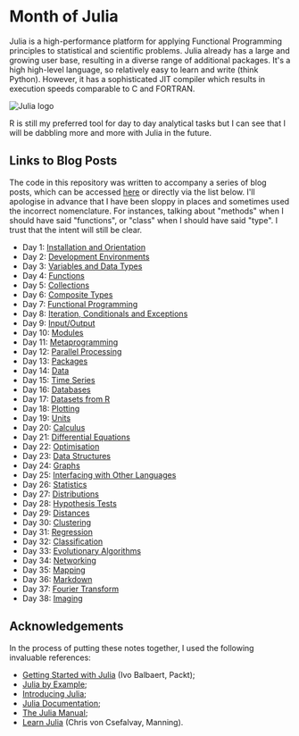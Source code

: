 # Month of Julia

Julia is a high-performance platform for applying Functional Programming principles to statistical and scientific problems. Julia already has a large and growing user base, resulting in a diverse range of additional packages. It's a high high-level language, so relatively easy to learn and write (think Python). However, it has a sophisticated JIT compiler which results in execution speeds comparable to C and FORTRAN.

![Julia logo](http://www.exegetic.biz/blog/wp-content/uploads/2015/08/Julia-Logo.png "Julia!")

R is still my preferred tool for day to day analytical tasks but I can see that I will be dabbling more and more with Julia in the future.

## Links to Blog Posts

The code in this repository was written to accompany a series of blog posts, which can be accessed [here](http://www.exegetic.biz/blog/tag/monthofjulia/) or directly via the list below.
I'll apologise in advance that I have been sloppy in places and sometimes used the incorrect nomenclature. For
instances, talking about "methods" when I should have said "functions", or "class" when I should have said "type".
I trust that the intent will still be clear.

- Day 1: [Installation and Orientation](http://wp.me/p3pzmk-td "Getting Julia installed and running.")
- Day 2: [Development Environments](http://wp.me/p3pzmk-tv "Environments for working on Julia code.")
- Day 3: [Variables and Data Types](http://wp.me/p3pzmk-u1 "Integers, strings, etc.")
- Day 4: [Functions](http://wp.me/p3pzmk-tB "Creating structure with functions.")
- Day 5: [Collections](http://wp.me/p3pzmk-vk "Groups of things.")
- Day 6: [Composite Types](http://wp.me/p3pzmk-vv "Build your own funky types.")
- Day 7: [Functional Programming](http://wp.me/p3pzmk-wG "Functions on functions.")
- Day 8: [Iteration, Conditionals and Exceptions](http://wp.me/p3pzmk-u8 "Repetition, choices and breaking stuff.")
- Day 9: [Input/Output](http://wp.me/p3pzmk-xf "Reading and writing.")
- Day 10: [Modules](http://wp.me/p3pzmk-xp "Keeping things modular.")
- Day 11: [Metaprogramming](http://wp.me/p3pzmk-xD "Code making more code.")
- Day 12: [Parallel Processing](http://wp.me/p3pzmk-xG "Doing many things at once.")
- Day 13: [Packages](http://wp.me/p3pzmk-tr "Expanding Julia with add on packages.")
- Day 14: [Data](http://wp.me/p3pzmk-xK "Grist for your analyses.")
- Day 15: [Time Series](http://wp.me/p3pzmk-xT "Data gathered over time.")
- Day 16: [Databases](http://wp.me/p3pzmk-z9 "Querying a DB.")
- Day 17: [Datasets from R](http://wp.me/p3pzmk-zu "A cornucopia of data courtesy of R.")
- Day 18: [Plotting](http://wp.me/p3pzmk-tE "Pictures from formulae and data.")
- Day 19: [Units](http://wp.me/p3pzmk-zx "Measurements: quantities and units.")
- Day 20: [Calculus](http://wp.me/p3pzmk-yh "Integrating and Differentiating like a Boss!")
- Day 21: [Differential Equations](http://wp.me/p3pzmk-AJ "Springs and pendulums.")
- Day 22: [Optimisation](http://wp.me/p3pzmk-z3 "Locating peaks and troughs.")
- Day 23: [Data Structures](http://wp.me/p3pzmk-zA "Queues and Counters.")
- Day 24: [Graphs](http://wp.me/p3pzmk-zp "Nodes and Edges.")
- Day 25: [Interfacing with Other Languages](http://wp.me/p3pzmk-z4 "FORTRAN, C, Python etc.")
- Day 26: [Statistics](http://wp.me/p3pzmk-z5 "Mean, Variance etc.")
- Day 27: [Distributions](http://wp.me/p3pzmk-yk "Generating samples from Distributions of any sort.")
- Day 28: [Hypothesis Tests](http://wp.me/p3pzmk-zL "p-Values and Confidence Intervals.")
- Day 29: [Distances](http://wp.me/p3pzmk-Dy "Euclidean, Manhattan, Cosine: different ways to calculate distances.")
- Day 30: [Clustering](http://wp.me/p3pzmk-yr "Putting similar things together.")
- Day 31: [Regression](http://wp.me/p3pzmk-z2 "Fitting a straight line to a bundle of points.")
- Day 32: [Classification](http://wp.me/p3pzmk-DF "Assigning classes to objects.")
- Day 33: [Evolutionary Algorithms](http://wp.me/p3pzmk-uz "Crossover, Mutation and Elitism.")
- Day 34: [Networking](http://wp.me/p3pzmk-ym "FTP, HTTP and the Twitter API.")
- Day 35: [Mapping](http://wp.me/p3pzmk-E2 "Maps from OpenStreetMap.")
- Day 36: [Markdown](http://wp.me/p3pzmk-G6 "Formatting documents.")
- Day 37: [Fourier Transform](http://wp.me/p3pzmk-HE "Flipping between the time and frequency domains.")
- Day 38: [Imaging](http://wp.me/p3pzmk-G9 "Image processing.")

## Acknowledgements

In the process of putting these notes together, I used the following invaluable references:

- [Getting Started with Julia](https://www.packtpub.com/application-development/getting-started-julia-programming) (Ivo Balbaert, Packt);
- [Julia by Example](http://samuelcolvin.github.io/JuliaByExample/);
- [Introducing Julia](https://en.wikibooks.org/wiki/Introducing_Julia);
- [Julia Documentation](http://julialang.org/learning/);
- [The Julia Manual](http://julia.readthedocs.org/en/latest/manual/);
- [Learn Julia](https://www.manning.com/books/learn-julia) (Chris von Csefalvay, Manning).
